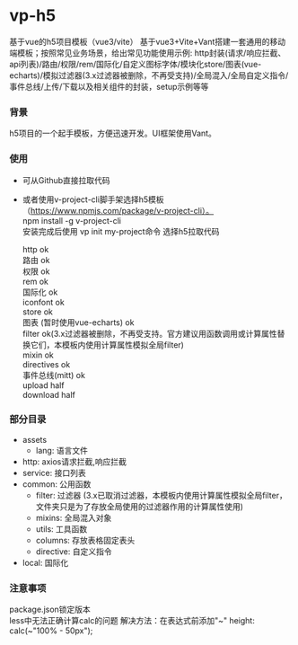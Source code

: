 # vp-h5
基于vue的h5项目模板（vue3/vite）
基于vue3+Vite+Vant搭建一套通用的移动端模板；按照常见业务场景，给出常见功能使用示例: http封装(请求/响应拦截、api列表)/路由/权限/rem/国际化/自定义图标字体/模块化store/图表(vue-echarts)/模拟过滤器(3.x过滤器被删除，不再受支持)/全局混入/全局自定义指令/事件总线/上传/下载以及相关组件的封装，setup示例等等

### 背景
h5项目的一个起手模板，方便迅速开发。UI框架使用Vant。

### 使用
* 可从Github直接拉取代码
* 或者使用v-project-cli脚手架选择h5模板（https://www.npmjs.com/package/v-project-cli）。<br/>
  npm install -g v-project-cli <br/>
  安装完成后使用 vp init my-project命令 选择h5拉取代码<br/>

  http ok <br/>
  路由 ok <br/>
  权限 ok <br/>
  rem ok <br/>
  国际化 ok <br/>
  iconfont ok <br/>
  store ok <br/>
  图表 (暂时使用vue-echarts) ok <br/>
  filter ok(3.x过滤器被删除，不再受支持。官方建议用函数调用或计算属性替换它们，本模板内使用计算属性模拟全局filter)<br/>
  mixin ok <br/>
  directives ok <br/>
  事件总线(mitt) ok <br/>
  upload half <br/>
  download half <br/>

### 部分目录
* assets
  * lang: 语言文件
* http: axios请求拦截,响应拦截
* service: 接口列表
* common: 公用函数
  * filter: 过滤器 (3.x已取消过滤器，本模板内使用计算属性模拟全局filter，文件夹只是为了存放全局使用的过滤器作用的计算属性使用)
  * mixins: 全局混入对象
  * utils: 工具函数
  * columns: 存放表格固定表头
  * directive: 自定义指令
* local: 国际化

### 注意事项
package.json锁定版本 <br/>
less中无法正确计算calc的问题 解决方法：在表达式前添加"~" height: calc(~"100% - 50px");
